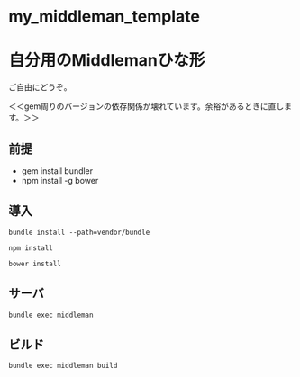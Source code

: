 my_middleman_template
=====================

# 自分用のMiddlemanひな形

ご自由にどうぞ。

＜＜gem周りのバージョンの依存関係が壊れています。余裕があるときに直します。＞＞

## 前提
* gem install bundler
* npm install -g bower

## 導入

`bundle install --path=vendor/bundle`

`npm install`

`bower install`

## サーバ

`bundle exec middleman`

## ビルド

`bundle exec middleman build`

